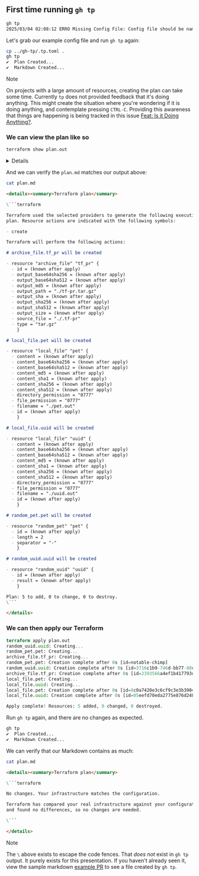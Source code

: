 <!-- markdownlint-disable MD033 -->

## First time running `gh tp`

```bash
gh tp
2025/03/04 02:08:12 ERRO Missing Config File: Config file should be named .tp.toml and exist in your home directory or in your project's root.
```

Let's grab our example config file and run `gh tp` again:

```bash
cp ../gh-tp/.tp.toml .
gh tp
✔  Plan Created...
✔  Markdown Created...
```

> [!NOTE]
> On projects with a large amount of resources, creating the plan can take some time. Currently `tp` does not provided feedback that it's doing anything. This might create the situation where you're wondering if it is doing anything, and contemplate pressing `CTRL-C`. Providing this awareness that things are happening is being tracked in this issue [Feat: Is it Doing Anything?](https://github.com/esacteksab/gh-tp/issues/20).

### We can view the plan like so

```bash
terraform show plan.out
```

<details>

```terraform

Terraform used the selected providers to generate the following execution plan. Resource actions are indicated with the following symbols:
  + create

Terraform will perform the following actions:

  # archive_file.tf_pr will be created
  + resource "archive_file" "tf_pr" {
      + id                  = (known after apply)
      + output_base64sha256 = (known after apply)
      + output_base64sha512 = (known after apply)
      + output_md5          = (known after apply)
      + output_path         = "./tf-pr.tar.gz"
      + output_sha          = (known after apply)
      + output_sha256       = (known after apply)
      + output_sha512       = (known after apply)
      + output_size         = (known after apply)
      + source_file         = "./.tf-pr"
      + type                = "tar.gz"
    }

  # local_file.pet will be created
  + resource "local_file" "pet" {
      + content              = (known after apply)
      + content_base64sha256 = (known after apply)
      + content_base64sha512 = (known after apply)
      + content_md5          = (known after apply)
      + content_sha1         = (known after apply)
      + content_sha256       = (known after apply)
      + content_sha512       = (known after apply)
      + directory_permission = "0777"
      + file_permission      = "0777"
      + filename             = "./pet.out"
      + id                   = (known after apply)
    }

  # local_file.uuid will be created
  + resource "local_file" "uuid" {
      + content              = (known after apply)
      + content_base64sha256 = (known after apply)
      + content_base64sha512 = (known after apply)
      + content_md5          = (known after apply)
      + content_sha1         = (known after apply)
      + content_sha256       = (known after apply)
      + content_sha512       = (known after apply)
      + directory_permission = "0777"
      + file_permission      = "0777"
      + filename             = "./uuid.out"
      + id                   = (known after apply)
    }

  # random_pet.pet will be created
  + resource "random_pet" "pet" {
      + id        = (known after apply)
      + length    = 2
      + separator = "-"
    }

  # random_uuid.uuid will be created
  + resource "random_uuid" "uuid" {
      + id     = (known after apply)
      + result = (known after apply)
    }

Plan: 5 to add, 0 to change, 0 to destroy.
```

</details>

And we can verify the `plan.md` matches our output above:

```bash
cat plan.md
```

````md
<details><summary>Terraform plan</summary>

\```terraform

Terraform used the selected providers to generate the following execution
plan. Resource actions are indicated with the following symbols:

- create

Terraform will perform the following actions:

# archive_file.tf_pr will be created

- resource "archive_file" "tf_pr" {
  - id = (known after apply)
  - output_base64sha256 = (known after apply)
  - output_base64sha512 = (known after apply)
  - output_md5 = (known after apply)
  - output_path = "./tf-pr.tar.gz"
  - output_sha = (known after apply)
  - output_sha256 = (known after apply)
  - output_sha512 = (known after apply)
  - output_size = (known after apply)
  - source_file = "./.tf-pr"
  - type = "tar.gz"
    }

# local_file.pet will be created

- resource "local_file" "pet" {
  - content = (known after apply)
  - content_base64sha256 = (known after apply)
  - content_base64sha512 = (known after apply)
  - content_md5 = (known after apply)
  - content_sha1 = (known after apply)
  - content_sha256 = (known after apply)
  - content_sha512 = (known after apply)
  - directory_permission = "0777"
  - file_permission = "0777"
  - filename = "./pet.out"
  - id = (known after apply)
    }

# local_file.uuid will be created

- resource "local_file" "uuid" {
  - content = (known after apply)
  - content_base64sha256 = (known after apply)
  - content_base64sha512 = (known after apply)
  - content_md5 = (known after apply)
  - content_sha1 = (known after apply)
  - content_sha256 = (known after apply)
  - content_sha512 = (known after apply)
  - directory_permission = "0777"
  - file_permission = "0777"
  - filename = "./uuid.out"
  - id = (known after apply)
    }

# random_pet.pet will be created

- resource "random_pet" "pet" {
  - id = (known after apply)
  - length = 2
  - separator = "-"
    }

# random_uuid.uuid will be created

- resource "random_uuid" "uuid" {
  - id = (known after apply)
  - result = (known after apply)
    }

Plan: 5 to add, 0 to change, 0 to destroy.
\```

</details>
````

### We can then apply our Terraform

```terraform
terraform apply plan.out
random_uuid.uuid: Creating...
random_pet.pet: Creating...
archive_file.tf_pr: Creating...
random_pet.pet: Creation complete after 0s [id=notable-chimp]
random_uuid.uuid: Creation complete after 0s [id=3716c1b9-746d-bb77-88c6-9559293517d8]
archive_file.tf_pr: Creation complete after 0s [id=2393566a4ef1b417793d52c8f119147fce053b25]
local_file.pet: Creating...
local_file.uuid: Creating...
local_file.pet: Creation complete after 0s [id=8c0a7420e3c6cf9c3e3b39047c5e4688c6252cae]
local_file.uuid: Creation complete after 0s [id=05eefd70eda2775e876d248a874c4e8e84ba8c0d]

Apply complete! Resources: 5 added, 0 changed, 0 destroyed.
```

Run `gh tp` again, and there are no changes as expected.

```bash
gh tp
✔  Plan Created...
✔  Markdown Created...
```

We can verify that our Markdown contains as much:

```bash
cat plan.md
```

````md
<details><summary>Terraform plan</summary>

\```terraform

No changes. Your infrastructure matches the configuration.

Terraform has compared your real infrastructure against your configuration
and found no differences, so no changes are needed.

\```

</details>
````

> [!NOTE]
> The `\` above exists to escape the code fences. That _does not_ exist in `gh tp` output. It purely exists for this presentation. If you haven't already seen it, view the sample markdown [example PR](./EXAMPLE-PR.md) to see a file created by `gh tp`.
